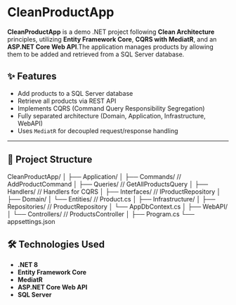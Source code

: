 # CleanProductApp

**CleanProductApp** is a demo .NET project following **Clean Architecture** principles, utilizing **Entity Framework Core**, **CQRS with MediatR**, and an **ASP.NET Core Web API**.The application manages products by allowing them to be added and retrieved from a SQL Server database.

## ✨ Features

- Add products to a SQL Server database
- Retrieve all products via REST API
- Implements CQRS (Command Query Responsibility Segregation)
- Fully separated architecture (Domain, Application, Infrastructure, WebAPI)
- Uses `MediatR` for decoupled request/response handling

---


## 📁 Project Structure

CleanProductApp/
│
├── Application/
│ ├── Commands/ // AddProductCommand
│ ├── Queries/ // GetAllProductsQuery
│ ├── Handlers/ // Handlers for CQRS
│ ├── Interfaces/ // IProductRepository
│
├── Domain/
│ └── Entities/ // Product.cs
│
├── Infrastructure/
│ ├── Repositories/ // ProductRepository
│ └── AppDbContext.cs
│
├── WebAPI/
│ └── Controllers/ // ProductsController
│
├── Program.cs
└── appsettings.json 

## 🛠️ Technologies Used

- **.NET 8**
- **Entity Framework Core**
- **MediatR**
- **ASP.NET Core Web API**
- **SQL Server**